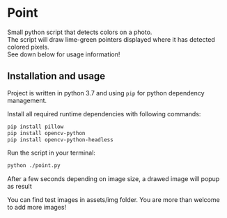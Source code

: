 # Point
Small python script that detects colors on a photo.<br>
The script will draw lime-green pointers displayed where it has detected colored pixels.<br>See down below for usage information!

## Installation and usage
Project is written in python 3.7 and using `pip` for python dependency management.

Install all required runtime dependencies with following commands:

```bash
pip install pillow
pip install opencv-python
pip install opencv-python-headless
```

Run the script in your terminal:
```bash
python ./point.py
```
After a few seconds depending on image size, a drawed image will popup as result

You can find test images in assets/img folder. You are more than welcome to add more images!
